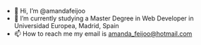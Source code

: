 - 👋 Hi, I’m @amandafeijoo
- 🌱 I’m currently studying a  Master Degree in Web Developer in Universidad Europea, Madrid, Spain 
- 📫 How to reach me my email is amanda_feijoo@hotmail.com

<!---
amandafeijoo/amandafeijoo is a ✨ special ✨ repository because its `README.md` (this file) appears on your GitHub profile.
You can click the Preview link to take a look at your changes.
--->
